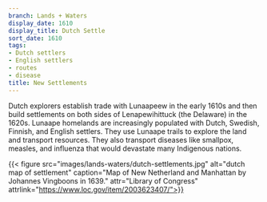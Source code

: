 ```yaml
---
branch: Lands + Waters
display_date: 1610
display_title: Dutch Settle
sort_date: 1610
tags:
- Dutch settlers
- English settlers
- routes
- disease
title: New Settlements
---
```


Dutch explorers establish trade with Lunaapeew in the early 1610s and then build settlements on both sides of Lenapewihittuck (the Delaware) in the 1620s. Lunaape homelands are increasingly populated with Dutch, Swedish, Finnish, and English settlers. They use Lunaape trails to explore the land and transport resources. They also transport diseases like smallpox, measles, and influenza that would devastate many Indigenous nations.

{{< figure src="images/lands-waters/dutch-settlements.jpg" alt="dutch map of settlement" caption="Map of New Netherland and Manhattan by Johannes Vingboons in 1639." attr="Library of Congress" attrlink="https://www.loc.gov/item/2003623407/">}}
